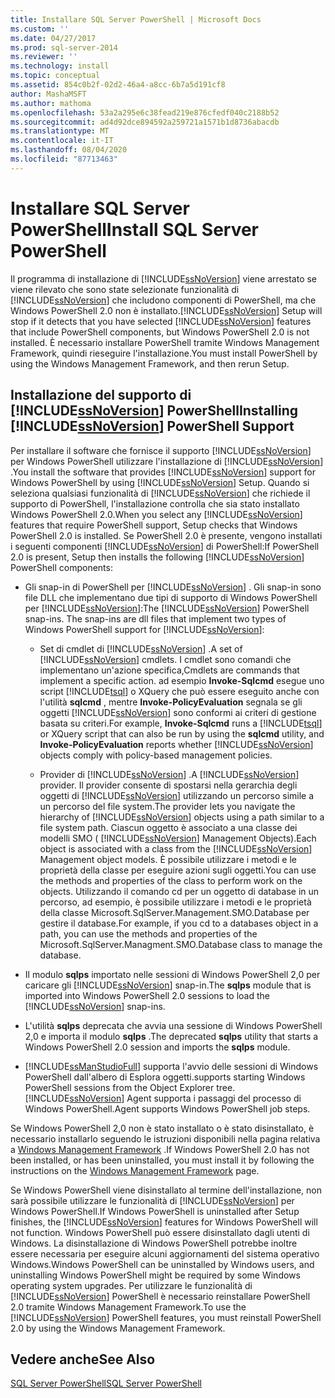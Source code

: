 ```yaml
---
title: Installare SQL Server PowerShell | Microsoft Docs
ms.custom: ''
ms.date: 04/27/2017
ms.prod: sql-server-2014
ms.reviewer: ''
ms.technology: install
ms.topic: conceptual
ms.assetid: 854c0b2f-02d2-46a4-a8cc-6b7a5d191cf8
author: MashaMSFT
ms.author: mathoma
ms.openlocfilehash: 53a2a295e6c38fead219e876cfedf040c2188b52
ms.sourcegitcommit: ad4d92dce894592a259721a1571b1d8736abacdb
ms.translationtype: MT
ms.contentlocale: it-IT
ms.lasthandoff: 08/04/2020
ms.locfileid: "87713463"
---
```

# <a name="install-sql-server-powershell"></a><span data-ttu-id="77e18-102">Installare SQL Server PowerShell</span><span class="sxs-lookup"><span data-stu-id="77e18-102">Install SQL Server PowerShell</span></span>
  <span data-ttu-id="77e18-103">Il programma di installazione di [!INCLUDE[ssNoVersion](../../includes/ssnoversion-md.md)] viene arrestato se viene rilevato che sono state selezionate funzionalità di [!INCLUDE[ssNoVersion](../../includes/ssnoversion-md.md)] che includono componenti di PowerShell, ma che Windows PowerShell 2.0 non è installato.</span><span class="sxs-lookup"><span data-stu-id="77e18-103">[!INCLUDE[ssNoVersion](../../includes/ssnoversion-md.md)] Setup will stop if it detects that you have selected [!INCLUDE[ssNoVersion](../../includes/ssnoversion-md.md)] features that include PowerShell components, but Windows PowerShell 2.0 is not installed.</span></span> <span data-ttu-id="77e18-104">È necessario installare PowerShell tramite Windows Management Framework, quindi rieseguire l'installazione.</span><span class="sxs-lookup"><span data-stu-id="77e18-104">You must install PowerShell by using the Windows Management Framework, and then rerun Setup.</span></span>  
  
## <a name="installing-ssnoversion-powershell-support"></a><span data-ttu-id="77e18-105">Installazione del supporto di [!INCLUDE[ssNoVersion](../../includes/ssnoversion-md.md)] PowerShell</span><span class="sxs-lookup"><span data-stu-id="77e18-105">Installing [!INCLUDE[ssNoVersion](../../includes/ssnoversion-md.md)] PowerShell Support</span></span>  
 <span data-ttu-id="77e18-106">Per installare il software che fornisce il supporto [!INCLUDE[ssNoVersion](../../includes/ssnoversion-md.md)] per Windows PowerShell utilizzare l'installazione di [!INCLUDE[ssNoVersion](../../includes/ssnoversion-md.md)] .</span><span class="sxs-lookup"><span data-stu-id="77e18-106">You install the software that provides [!INCLUDE[ssNoVersion](../../includes/ssnoversion-md.md)] support for Windows PowerShell by using [!INCLUDE[ssNoVersion](../../includes/ssnoversion-md.md)] Setup.</span></span> <span data-ttu-id="77e18-107">Quando si seleziona qualsiasi funzionalità di [!INCLUDE[ssNoVersion](../../includes/ssnoversion-md.md)] che richiede il supporto di PowerShell, l'installazione controlla che sia stato installato Windows PowerShell 2.0.</span><span class="sxs-lookup"><span data-stu-id="77e18-107">When you select any [!INCLUDE[ssNoVersion](../../includes/ssnoversion-md.md)] features that require PowerShell support, Setup checks that Windows PowerShell 2.0 is installed.</span></span> <span data-ttu-id="77e18-108">Se PowerShell 2.0 è presente, vengono installati i seguenti componenti [!INCLUDE[ssNoVersion](../../includes/ssnoversion-md.md)] di PowerShell:</span><span class="sxs-lookup"><span data-stu-id="77e18-108">If PowerShell 2.0 is present, Setup then installs the following [!INCLUDE[ssNoVersion](../../includes/ssnoversion-md.md)] PowerShell components:</span></span>  
  
-   <span data-ttu-id="77e18-109">Gli snap-in di PowerShell per [!INCLUDE[ssNoVersion](../../includes/ssnoversion-md.md)] . Gli snap-in sono file DLL che implementano due tipi di supporto di Windows PowerShell per [!INCLUDE[ssNoVersion](../../includes/ssnoversion-md.md)]:</span><span class="sxs-lookup"><span data-stu-id="77e18-109">The [!INCLUDE[ssNoVersion](../../includes/ssnoversion-md.md)] PowerShell snap-ins. The snap-ins are dll files that implement two types of Windows PowerShell support for [!INCLUDE[ssNoVersion](../../includes/ssnoversion-md.md)]:</span></span>  
  
    -   <span data-ttu-id="77e18-110">Set di cmdlet di [!INCLUDE[ssNoVersion](../../includes/ssnoversion-md.md)] .</span><span class="sxs-lookup"><span data-stu-id="77e18-110">A set of [!INCLUDE[ssNoVersion](../../includes/ssnoversion-md.md)] cmdlets.</span></span> <span data-ttu-id="77e18-111">I cmdlet sono comandi che implementano un'azione specifica,</span><span class="sxs-lookup"><span data-stu-id="77e18-111">Cmdlets are commands that implement a specific action.</span></span> <span data-ttu-id="77e18-112">ad esempio **Invoke-Sqlcmd** esegue uno script [!INCLUDE[tsql](../../includes/tsql-md.md)] o XQuery che può essere eseguito anche con l'utilità **sqlcmd** , mentre **Invoke-PolicyEvaluation** segnala se gli oggetti [!INCLUDE[ssNoVersion](../../includes/ssnoversion-md.md)] sono conformi ai criteri di gestione basata su criteri.</span><span class="sxs-lookup"><span data-stu-id="77e18-112">For example, **Invoke-Sqlcmd** runs a [!INCLUDE[tsql](../../includes/tsql-md.md)] or XQuery script that can also be run by using the **sqlcmd** utility, and **Invoke-PolicyEvaluation** reports whether [!INCLUDE[ssNoVersion](../../includes/ssnoversion-md.md)] objects comply with policy-based management policies.</span></span>  
  
    -   <span data-ttu-id="77e18-113">Provider di [!INCLUDE[ssNoVersion](../../includes/ssnoversion-md.md)] .</span><span class="sxs-lookup"><span data-stu-id="77e18-113">A [!INCLUDE[ssNoVersion](../../includes/ssnoversion-md.md)] provider.</span></span> <span data-ttu-id="77e18-114">Il provider consente di spostarsi nella gerarchia degli oggetti di [!INCLUDE[ssNoVersion](../../includes/ssnoversion-md.md)] utilizzando un percorso simile a un percorso del file system.</span><span class="sxs-lookup"><span data-stu-id="77e18-114">The provider lets you navigate the hierarchy of [!INCLUDE[ssNoVersion](../../includes/ssnoversion-md.md)] objects using a path similar to a file system path.</span></span> <span data-ttu-id="77e18-115">Ciascun oggetto è associato a una classe dei modelli SMO ( [!INCLUDE[ssNoVersion](../../includes/ssnoversion-md.md)] Management Objects).</span><span class="sxs-lookup"><span data-stu-id="77e18-115">Each object is associated with a class from the [!INCLUDE[ssNoVersion](../../includes/ssnoversion-md.md)] Management object models.</span></span> <span data-ttu-id="77e18-116">È possibile utilizzare i metodi e le proprietà della classe per eseguire azioni sugli oggetti.</span><span class="sxs-lookup"><span data-stu-id="77e18-116">You can use the methods and properties of the class to perform work on the objects.</span></span> <span data-ttu-id="77e18-117">Utilizzando il comando cd per un oggetto di database in un percorso, ad esempio, è possibile utilizzare i metodi e le proprietà della classe Microsoft.SqlServer.Management.SMO.Database per gestire il database.</span><span class="sxs-lookup"><span data-stu-id="77e18-117">For example, if you cd to a databases object in a path, you can use the methods and properties of the Microsoft.SqlServer.Managment.SMO.Database class to manage the database.</span></span>  
  
-   <span data-ttu-id="77e18-118">Il modulo **sqlps** importato nelle sessioni di Windows PowerShell 2,0 per caricare gli [!INCLUDE[ssNoVersion](../../includes/ssnoversion-md.md)] snap-in.</span><span class="sxs-lookup"><span data-stu-id="77e18-118">The **sqlps** module that is imported into Windows PowerShell 2.0 sessions to load the [!INCLUDE[ssNoVersion](../../includes/ssnoversion-md.md)] snap-ins.</span></span>  
  
-   <span data-ttu-id="77e18-119">L'utilità **sqlps** deprecata che avvia una sessione di Windows PowerShell 2,0 e importa il modulo **sqlps** .</span><span class="sxs-lookup"><span data-stu-id="77e18-119">The deprecated **sqlps** utility that starts a Windows PowerShell 2.0 session and imports the **sqlps** module.</span></span>  
  
-   [!INCLUDE[ssManStudioFull](../../includes/ssmanstudiofull-md.md)] <span data-ttu-id="77e18-120">supporta l'avvio delle sessioni di Windows PowerShell dall'albero di Esplora oggetti.</span><span class="sxs-lookup"><span data-stu-id="77e18-120">supports starting Windows PowerShell sessions from the Object Explorer tree.</span></span> [!INCLUDE[ssNoVersion](../../includes/ssnoversion-md.md)] <span data-ttu-id="77e18-121">Agent supporta i passaggi del processo di Windows PowerShell.</span><span class="sxs-lookup"><span data-stu-id="77e18-121">Agent supports Windows PowerShell job steps.</span></span>  
  
 <span data-ttu-id="77e18-122">Se Windows PowerShell 2,0 non è stato installato o è stato disinstallato, è necessario installarlo seguendo le istruzioni disponibili nella pagina relativa a [Windows Management Framework](https://go.microsoft.com/fwlink/?LinkId=186214) .</span><span class="sxs-lookup"><span data-stu-id="77e18-122">If Windows PowerShell 2.0 has not been installed, or has been uninstalled, you must install it by following the instructions on the [Windows Management Framework](https://go.microsoft.com/fwlink/?LinkId=186214) page.</span></span>  
  
 <span data-ttu-id="77e18-123">Se Windows PowerShell viene disinstallato al termine dell'installazione, non sarà possibile utilizzare le funzionalità di [!INCLUDE[ssNoVersion](../../includes/ssnoversion-md.md)] per Windows PowerShell.</span><span class="sxs-lookup"><span data-stu-id="77e18-123">If Windows PowerShell is uninstalled after Setup finishes, the [!INCLUDE[ssNoVersion](../../includes/ssnoversion-md.md)] features for Windows PowerShell will not function.</span></span> <span data-ttu-id="77e18-124">Windows PowerShell può essere disinstallato dagli utenti di Windows. La disinstallazione di Windows PowerShell potrebbe inoltre essere necessaria per eseguire alcuni aggiornamenti del sistema operativo Windows.</span><span class="sxs-lookup"><span data-stu-id="77e18-124">Windows PowerShell can be uninstalled by Windows users, and uninstalling Windows PowerShell might be required by some Windows operating system upgrades.</span></span> <span data-ttu-id="77e18-125">Per utilizzare le funzionalità di [!INCLUDE[ssNoVersion](../../includes/ssnoversion-md.md)] PowerShell è necessario reinstallare PowerShell 2.0 tramite Windows Management Framework.</span><span class="sxs-lookup"><span data-stu-id="77e18-125">To use the [!INCLUDE[ssNoVersion](../../includes/ssnoversion-md.md)] PowerShell features, you must reinstall PowerShell 2.0 by using the Windows Management Framework.</span></span>  
  
## <a name="see-also"></a><span data-ttu-id="77e18-126">Vedere anche</span><span class="sxs-lookup"><span data-stu-id="77e18-126">See Also</span></span>  
 [<span data-ttu-id="77e18-127">SQL Server PowerShell</span><span class="sxs-lookup"><span data-stu-id="77e18-127">SQL Server PowerShell</span></span>](../../powershell/sql-server-powershell.md)  
  
  
